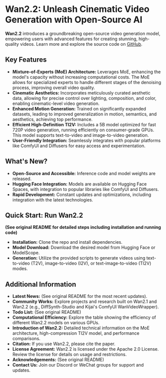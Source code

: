 # Wan2.2: Unleash Cinematic Video Generation with Open-Source AI 

**Wan2.2** introduces a groundbreaking open-source video generation model, empowering users with advanced features for creating stunning, high-quality videos. Learn more and explore the source code on [GitHub](https://github.com/Wan-Video/Wan2.2).

## Key Features

*   **Mixture-of-Experts (MoE) Architecture:** Leverages MoE, enhancing the model's capacity without increasing computational costs.  The MoE allows for specialized experts to handle different stages of the denoising process, improving overall video quality.
*   **Cinematic Aesthetics:** Incorporates meticulously curated aesthetic data, allowing for precise control over lighting, composition, and color, enabling cinematic-level video generation.
*   **Enhanced Motion Generation:** Trained on significantly expanded datasets, leading to improved generalization in motion, semantics, and aesthetics, achieving top performance.
*   **Efficient High-Definition TI2V:** Includes a 5B model optimized for fast 720P video generation, running efficiently on consumer-grade GPUs. This model supports text-to-video and image-to-video generation.
*   **User-Friendly Integration:**  Seamlessly integrates with popular platforms like ComfyUI and Diffusers for easy access and experimentation.

## What's New?

*   **Open-Source and Accessible:** Inference code and model weights are released.
*   **Hugging Face Integration:**  Models are available on Hugging Face Spaces, with integration to popular libraries like ComfyUI and Diffusers.
*   **Rapid Development:**  Constant updates and optimizations, including integration with the latest technologies.

## Quick Start: Run Wan2.2

**(See original README for detailed steps including installation and running code)**

*   **Installation:** Clone the repo and install dependencies.
*   **Model Download:** Download the desired model from Hugging Face or ModelScope.
*   **Generation:** Utilize the provided scripts to generate videos using text-to-video (T2V), image-to-video (I2V), or text-image-to-video (TI2V) modes.

## Additional Information

*   **Latest News:** (See original README for the most recent updates).
*   **Community Works:** Explore projects and research built on Wan2.1 and Wan2.2 (e.g., DiffSynth-Studio and Kijai's ComfyUI WanVideoWrapper).
*   **Todo List:** (See original README)
*   **Computational Efficiency:** Explore the table showing the efficiency of different Wan2.2 models on various GPUs.
*   **Introduction of Wan2.2:** Detailed technical information on the MoE architecture, high-compression TI2V model, and performance comparisons.
*   **Citation:** If you use Wan2.2, please cite the paper.
*   **License Agreement:**  Wan2.2 is licensed under the Apache 2.0 License.  Review the license for details on usage and restrictions.
*   **Acknowledgements:** (See original README)
*   **Contact Us:** Join our Discord or WeChat groups for support and updates.